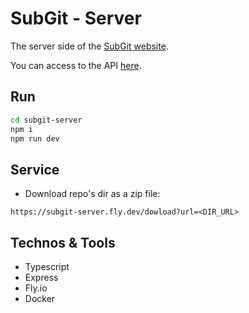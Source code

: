 # SubGit - Server

The server side of the [SubGit website](https://subgit.netlify.app/).

You can access to the API [here](https://subgit-server.fly.dev/).

## Run 

```sh
cd subgit-server
npm i 
npm run dev
```

## Service

 - Download repo's dir as a zip file: 
 ```
 https://subgit-server.fly.dev/dowload?url=<DIR_URL>
 ```

## Technos & Tools
 - Typescript
 - Express
 - Fly.io
 - Docker